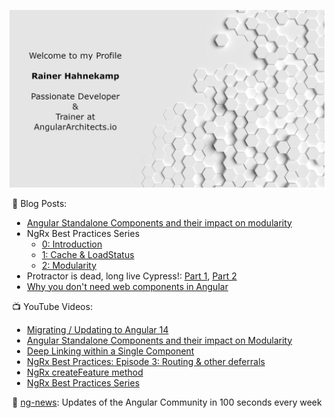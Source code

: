 ![Rainer Hahnekamp](https://github.com/rainerhahnekamp/rainerhahnekamp/blob/3eb6b36ce4339dade8915e6c28ecf721114edb71/GitHub.jpg)

<div style="display: flex; justify-content: space-evenly">
    <div>
      <div>
  📕 Blog Posts:
        <ul>
          <li><a href="https://www.rainerhahnekamp.com/en/angular-standalone-components-and-their-impact-on-modularity/">Angular Standalone Components and their impact on modularity</a></li>
  <li>NgRx Best Practices Series 
  <ul>
      <li><a href="https://www.rainerhahnekamp.com/en/ngrx-best-practices-series-0-introduction/">0: Introduction</a></li>
   <li><a href="https://www.rainerhahnekamp.com/en/ngrx-best-practices-series-1-cache-loadstatus/">1: Cache & LoadStatus</a></li>
       <li><a href="https://www.rainerhahnekamp.com/en/ngrx-best-practices-series-2-modularity/">2: Modularity</a></li>
  </ul>
          </li>
  <li>Protractor is dead, long live Cypress!: <a href="https://www.rainerhahnekamp.com/en/angular-e2e-testing-protractor-is-dead-long-live-cypress/">Part 1</a>, <a href="https://www.rainerhahnekamp.com/en/angular-e2e-testing-protractor-is-dead-long-live-cypress-part-2/">Part 2</a></li>
          <li><a href="https://www.rainerhahnekamp.com/en/why-you-dont-need-web-components/">Why you don't need web components in Angular</a>
        </ul>
    </div>
      <div>
  📺 YouTube Videos:
        <ul>
          <li><a href="https://youtu.be/g836yoZ2y6o">Migrating / Updating to Angular 14</a></li>
          <li><a href="https://youtu.be/rproG1_TCek">Angular Standalone Components and their impact on Modularity</a></li>
          <li><a href="https://youtu.be/01NK1uHXXcE">Deep Linking within a Single Component</a></li>
          <li><a href="https://youtu.be/IpC-s8tGALo">NgRx Best Practices: Episode 3: Routing &amp; other deferrals</a></li>
          <li><a href="https://youtu.be/lj7YLi4abOQ">NgRx createFeature method</a></li>
          <li><a href="https://youtu.be/yYiO-kjmLAc">NgRx Best Practices Series</a></li>
          </ul>
        </div>
      <div>
        📣 <a href="https://www.youtube.com/channel/UCpNgAFB5-_3WSHD_olBv7nw">ng-news</a>: Updates of the Angular Community in 100 seconds every week
      </div>
    </div>
</div>
